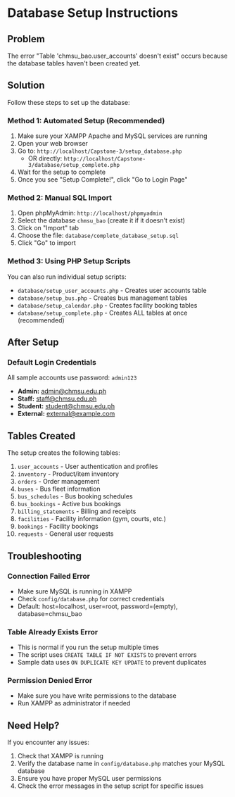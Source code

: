 # Database Setup Instructions

## Problem
The error "Table 'chmsu_bao.user_accounts' doesn't exist" occurs because the database tables haven't been created yet.

## Solution
Follow these steps to set up the database:

### Method 1: Automated Setup (Recommended)
1. Make sure your XAMPP Apache and MySQL services are running
2. Open your web browser
3. Go to: `http://localhost/Capstone-3/setup_database.php`
   - OR directly: `http://localhost/Capstone-3/database/setup_complete.php`
4. Wait for the setup to complete
5. Once you see "Setup Complete!", click "Go to Login Page"

### Method 2: Manual SQL Import
1. Open phpMyAdmin: `http://localhost/phpmyadmin`
2. Select the database `chmsu_bao` (create it if it doesn't exist)
3. Click on "Import" tab
4. Choose the file: `database/complete_database_setup.sql`
5. Click "Go" to import

### Method 3: Using PHP Setup Scripts
You can also run individual setup scripts:
- `database/setup_user_accounts.php` - Creates user accounts table
- `database/setup_bus.php` - Creates bus management tables
- `database/setup_calendar.php` - Creates facility booking tables
- `database/setup_complete.php` - Creates ALL tables at once (recommended)

## After Setup

### Default Login Credentials
All sample accounts use password: `admin123`

- **Admin:** admin@chmsu.edu.ph
- **Staff:** staff@chmsu.edu.ph
- **Student:** student@chmsu.edu.ph
- **External:** external@example.com

## Tables Created

The setup creates the following tables:
1. `user_accounts` - User authentication and profiles
2. `inventory` - Product/item inventory
3. `orders` - Order management
4. `buses` - Bus fleet information
5. `bus_schedules` - Bus booking schedules
6. `bus_bookings` - Active bus bookings
7. `billing_statements` - Billing and receipts
8. `facilities` - Facility information (gym, courts, etc.)
9. `bookings` - Facility bookings
10. `requests` - General user requests

## Troubleshooting

### Connection Failed Error
- Make sure MySQL is running in XAMPP
- Check `config/database.php` for correct credentials
- Default: host=localhost, user=root, password=(empty), database=chmsu_bao

### Table Already Exists Error
- This is normal if you run the setup multiple times
- The script uses `CREATE TABLE IF NOT EXISTS` to prevent errors
- Sample data uses `ON DUPLICATE KEY UPDATE` to prevent duplicates

### Permission Denied Error
- Make sure you have write permissions to the database
- Run XAMPP as administrator if needed

## Need Help?
If you encounter any issues:
1. Check that XAMPP is running
2. Verify the database name in `config/database.php` matches your MySQL database
3. Ensure you have proper MySQL user permissions
4. Check the error messages in the setup script for specific issues













